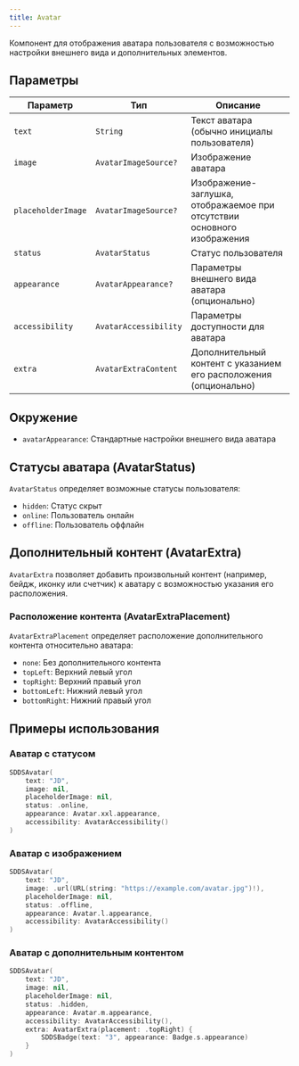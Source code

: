```yaml
---
title: Avatar
---
```


Компонент для отображения аватара пользователя с возможностью настройки внешнего вида и дополнительных элементов.

## Параметры

| Параметр | Тип | Описание |
|----------|-----|-----------|
| `text` | `String` | Текст аватара (обычно инициалы пользователя) |
| `image` | `AvatarImageSource?` | Изображение аватара |
| `placeholderImage` | `AvatarImageSource?` | Изображение-заглушка, отображаемое при отсутствии основного изображения |
| `status` | `AvatarStatus` | Статус пользователя |
| `appearance` | `AvatarAppearance?` | Параметры внешнего вида аватара (опционально) |
| `accessibility` | `AvatarAccessibility` | Параметры доступности для аватара |
| `extra` | `AvatarExtraContent` | Дополнительный контент с указанием его расположения (опционально) |

## Окружение

- `avatarAppearance`: Стандартные настройки внешнего вида аватара

## Статусы аватара (AvatarStatus)

`AvatarStatus` определяет возможные статусы пользователя:

- `hidden`: Статус скрыт
- `online`: Пользователь онлайн
- `offline`: Пользователь оффлайн

## Дополнительный контент (AvatarExtra)

`AvatarExtra` позволяет добавить произвольный контент (например, бейдж, иконку или счетчик) к аватару с возможностью указания его расположения.

### Расположение контента (AvatarExtraPlacement)

`AvatarExtraPlacement` определяет расположение дополнительного контента относительно аватара:

- `none`: Без дополнительного контента
- `topLeft`: Верхний левый угол
- `topRight`: Верхний правый угол
- `bottomLeft`: Нижний левый угол
- `bottomRight`: Нижний правый угол

## Примеры использования

### Аватар с статусом
```swift
SDDSAvatar(
    text: "JD",
    image: nil,
    placeholderImage: nil,
    status: .online,
    appearance: Avatar.xxl.appearance,
    accessibility: AvatarAccessibility()
)
```

### Аватар с изображением
```swift
SDDSAvatar(
    text: "JD",
    image: .url(URL(string: "https://example.com/avatar.jpg")!),
    placeholderImage: nil,
    status: .offline,
    appearance: Avatar.l.appearance,
    accessibility: AvatarAccessibility()
)
```

### Аватар с дополнительным контентом
```swift
SDDSAvatar(
    text: "JD",
    image: nil,
    placeholderImage: nil,
    status: .hidden,
    appearance: Avatar.m.appearance,
    accessibility: AvatarAccessibility(),
    extra: AvatarExtra(placement: .topRight) {
        SDDSBadge(text: "3", appearance: Badge.s.appearance)
    }
)
```
